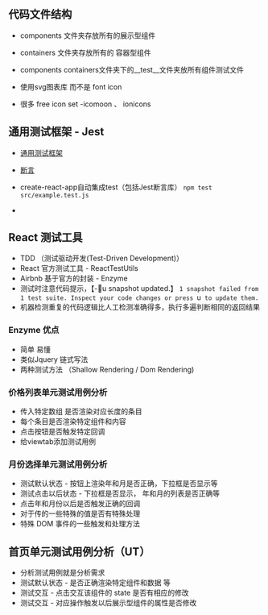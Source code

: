
## 代码文件结构
- components 文件夹存放所有的展示型组件
- containers 文件夹存放所有的 容器型组件

- components containers文件夹下的__test__文件夹放所有组件测试文件


- 使用svg图表库 而不是 font icon 
- 很多 free icon set -icomoon 、 ionicons


## 通用测试框架 - Jest
- [通用测试框架](https://jestjs.io/zh-Hans/)
- [断言](https://jestjs.io/docs/zh-Hans/using-matchers)
- create-react-app自动集成test（包括Jest断言库） `npm test src/example.test.js`

- 



## React 测试工具
- TDD （测试驱动开发(Test-Driven Development)）
- React 官方测试工具 - ReactTestUtils
- Airbnb 基于官方的封装 - Enzyme
- 测试时注意代码提示，【-u snapshot updated.】 `1 snapshot failed from 1 test suite. Inspect your code changes or press `u` to update them.`
- 机器检测重复的代码逻辑比人工检测准确得多，执行多遍判断相同的返回结果

### Enzyme 优点
- 简单 易懂
- 类似Jquery 链式写法
- 两种测试方法 （Shallow Rendering / Dom Rendering)

### 价格列表单元测试用例分析
- 传入特定数组 是否渲染对应长度的条目
- 每个条目是否渲染特定组件和内容
- 点击按钮是否触发特定回调
- 给viewtab添加测试用例

### 月份选择单元测试用例分析
- 测试默认状态 - 按钮上渲染年和月是否正确，下拉框是否显示等
- 测试点击以后状态 - 下拉框是否显示， 年和月的列表是否正确等
- 点击年和月份以后是否触发正确的回调
- 对于传的一些特殊的值是否有特殊处理
- 特殊 DOM 事件的一些触发和处理方法



## 首页单元测试用例分析（UT）
- 分析测试用例就是分析需求
- 测试默认状态 - 是否正确渲染特定组件和数据 等
- 测试交互 - 点击交互该组件的 state 是否有相应的修改
- 测试交互 - 对应操作触发以后展示型组件的属性是否修改



